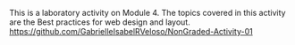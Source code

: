 This is a laboratory activity on Module 4.
The topics covered in this activity are the Best practices for web design and layout.
https://github.com/GabrielleIsabelRVeloso/NonGraded-Activity-01
